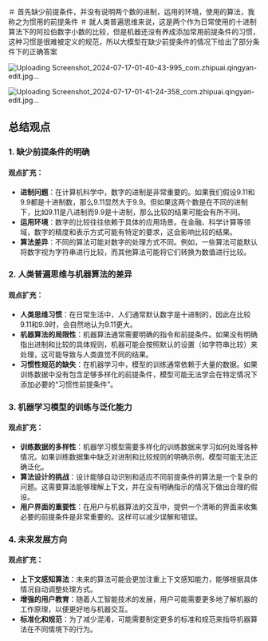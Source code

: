 ＃ 首先缺少前提条件，并没有说明两个数的进制，运用的环境，使用的算法，我称之为惯用的前提条件
＃ 就人类普遍思维来说，这是两个作为日常使用的十进制算法下的阿拉伯数字小数的比较，但是机器还没有养成添加常用前提条件的习惯，这种习惯是很难被定义的规范，所以大模型在缺少前提条件的情况下给出了部分条件下的正确答案

![Uploading Screenshot_2024-07-17-01-40-43-995_com.zhipuai.qingyan-edit.jpg…]()

![Uploading Screenshot_2024-07-17-01-41-24-358_com.zhipuai.qingyan-edit.jpg…]()

## 总结观点
### 1. 缺少前提条件的明确
#### 观点扩充：
- **进制问题**：在计算机科学中，数字的进制是非常重要的。如果我们假设9.11和9.9都是十进制数，那么9.11显然大于9.9。但如果这两个数是在不同的进制下，比如9.11是八进制而9.9是十进制，那么比较的结果可能会有所不同。
- **运用环境**：数字的比较往往依赖于具体的应用场景。在金融、科学计算等领域，数字的精度和表示方式可能有特定的要求，这会影响比较的结果。
- **算法差异**：不同的算法可能对数字的处理方式不同。例如，一些算法可能默认将数字视为字符串进行比较，而其他算法可能将它们转换为数值进行比较。
### 2. 人类普遍思维与机器算法的差异
#### 观点扩充：
- **人类思维习惯**：在日常生活中，人们通常默认数字是十进制的，因此在比较9.11和9.9时，会自然地认为9.11更大。
- **机器算法的局限性**：机器算法通常需要明确的指令和前提条件。如果没有明确指出进制和比较的具体规则，机器可能会按照默认的设置（如字符串比较）来处理，这可能导致与人类直觉不同的结果。
- **习惯性规范的缺失**：在机器学习中，模型的训练通常依赖于大量的数据。如果训练数据中没有包含足够多样化的前提条件，模型可能无法学会在特定情况下添加必要的“习惯性前提条件”。
### 3. 机器学习模型的训练与泛化能力
#### 观点扩充：
- **训练数据的多样性**：机器学习模型需要多样化的训练数据来学习如何处理各种情况。如果训练数据集中缺乏对进制和比较规则的明确示例，模型可能无法正确泛化。
- **算法设计的挑战**：设计能够自动识别和适应不同前提条件的算法是一个复杂的问题。这需要算法能够理解上下文，并在没有明确指示的情况下做出合理的假设。
- **用户界面的重要性**：在用户与机器算法的交互中，提供一个清晰的界面来收集必要的前提条件是非常重要的。这样可以减少误解和错误。
### 4. 未来发展方向
#### 观点扩充：
- **上下文感知算法**：未来的算法可能会更加注重上下文感知能力，能够根据具体情况自动调整处理方式。
- **增强的用户教育**：随着人工智能技术的发展，用户可能需要更多地了解机器的工作原理，以便更好地与机器交互。
- **标准化和规范**：为了减少混淆，可能需要制定更多的标准和规范来指导机器算法在不同情境下的行为。